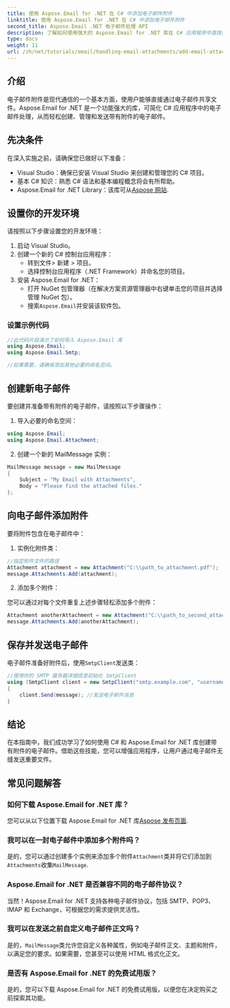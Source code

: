 ```yaml
---
title: 使用 Aspose.Email for .NET 在 C# 中添加电子邮件附件
linktitle: 使用 Aspose.Email for .NET 在 C# 中添加电子邮件附件
second_title: Aspose.Email .NET 电子邮件处理 API
description: 了解如何使用强大的 Aspose.Email for .NET 库在 C# 应用程序中高效处理电子邮件附件。本综合指南涵盖设置过程和创建电子邮件消息。
type: docs
weight: 11
url: /zh/net/tutorials/email/handling-email-attachments/add-email-attachments-in-csharp/
---
```

## 介绍

电子邮件附件是现代通信的一个基本方面，使用户能够直接通过电子邮件共享文件。Aspose.Email for .NET 是一个功能强大的库，可简化 C# 应用程序中的电子邮件处理，从而轻松创建、管理和发送带有附件的电子邮件。

## 先决条件

在深入实施之前，请确保您已做好以下准备：

- Visual Studio：确保已安装 Visual Studio 来创建和管理您的 C# 项目。
- 基本 C# 知识：熟悉 C# 语法和基本编程概念将会有所帮助。
-  Aspose.Email for .NET Library：该库可从[Aspose 网站](https://products.aspose.com/email/net).

## 设置你的开发环境

请按照以下步骤设置您的开发环境：

1. 启动 Visual Studio。
2. 创建一个新的 C# 控制台应用程序：
   - 转到文件> 新建 > 项目。
   - 选择控制台应用程序（.NET Framework）并命名您的项目。
3. 安装 Aspose.Email for .NET：
   - 打开 NuGet 包管理器（在解决方案资源管理器中右键单击您的项目并选择管理 NuGet 包）。
   - 搜索`Aspose.Email`并安装该软件包。

### 设置示例代码

```csharp
//此代码片段演示了如何导入 Aspose.Email 库
using Aspose.Email;
using Aspose.Email.Smtp;

//如果需要，请确保添加其他必要的命名空间。
```

## 创建新电子邮件

要创建并准备带有附件的电子邮件，请按照以下步骤操作：

1. 导入必要的命名空间：

```csharp
using Aspose.Email;
using Aspose.Email.Attachment;
```

2. 创建一个新的 MailMessage 实例：

```csharp
MailMessage message = new MailMessage
{
    Subject = "My Email with Attachments",
    Body = "Please find the attached files."
};
```

## 向电子邮件添加附件

要将附件包含在电子邮件中：

1. 实例化附件类：

```csharp
//指定附件文件的路径
Attachment attachment = new Attachment("C:\\path_to_attachment.pdf");
message.Attachments.Add(attachment);
```

2. 添加多个附件：

您可以通过对每个文件重复上述步骤轻松添加多个附件：

```csharp
Attachment anotherAttachment = new Attachment("C:\\path_to_second_attachment.jpg");
message.Attachments.Add(anotherAttachment);
```

## 保存并发送电子邮件

电子邮件准备好附件后，使用`SmtpClient`发送类：

```csharp
//使用你的 SMTP 服务器详细信息初始化 SmtpClient
using (SmtpClient client = new SmtpClient("smtp.example.com", "username", "password"))
{
    client.Send(message); //发送电子邮件消息
}
```

## 结论

在本指南中，我们成功学习了如何使用 C# 和 Aspose.Email for .NET 库创建带有附件的电子邮件。借助这些技能，您可以增强应用程序，让用户通过电子邮件无缝发送重要文件。

## 常见问题解答

### 如何下载 Aspose.Email for .NET 库？

您可以从以下位置下载 Aspose.Email for .NET 库[Aspose 发布页面](https://releases.aspose.com/email/net/).

### 我可以在一封电子邮件中添加多个附件吗？

是的，您可以通过创建多个实例来添加多个附件`Attachment`类并将它们添加到`Attachments`收集`MailMessage`.

### Aspose.Email for .NET 是否兼容不同的电子邮件协议？

当然！Aspose.Email for .NET 支持各种电子邮件协议，包括 SMTP、POP3、IMAP 和 Exchange，可根据您的需求提供灵活性。

### 我可以在发送之前自定义电子邮件正文吗？

是的，`MailMessage`类允许您自定义各种属性，例如电子邮件正文、主题和附件，以满足您的要求。如果需要，您甚至可以使用 HTML 格式化正文。

### 是否有 Aspose.Email for .NET 的免费试用版？

是的，您可以下载 Aspose.Email for .NET 的免费试用版，以便您在决定购买之前探索其功能。